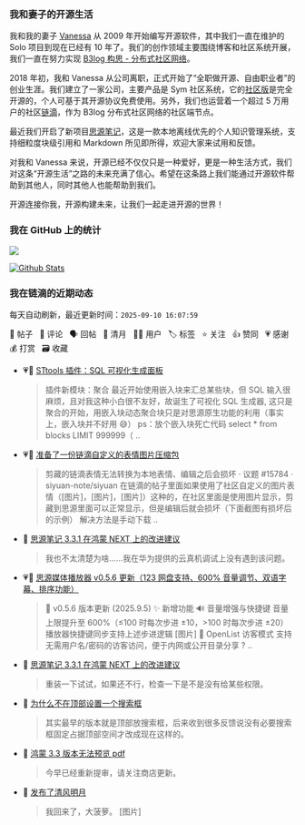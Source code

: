 ### 我和妻子的开源生活

我和我的妻子 [Vanessa](https://github.com/Vanessa219) 从 2009 年开始编写开源软件，其中我们一直在维护的 Solo 项目到现在已经有 10 年了。我们的创作领域主要围绕博客和社区系统开展，我们一直在努力实现 [B3log 构思 - 分布式社区网络](https://ld246.com/article/1546941897596)。

2018 年初，我和 Vanessa 从公司离职，正式开始了“全职做开源、自由职业者”的创业生涯。我们建立了一家公司，主要产品是 Sym 社区系统，它的[社区版](https://github.com/88250/symphony)是完全开源的，个人可基于其开源协议免费使用。另外，我们也运营着一个超过 5 万用户的社区[链滴](https://ld246.com)，作为 B3log 分布式社区网络的社区端节点。

最近我们开启了新项目[思源笔记](https://github.com/siyuan-note/siyuan)，这是一款本地离线优先的个人知识管理系统，支持细粒度块级引用和 Markdown 所见即所得，欢迎大家来试用和反馈。

对我和 Vanessa 来说，开源已经不仅仅只是一种爱好，更是一种生活方式，我们对这条“开源生活”之路的未来充满了信心。希望在这条路上我们能通过开源软件帮助到其他人，同时其他人也能帮助到我们。

开源连接你我，开源构建未来，让我们一起走进开源的世界！

### 我在 GitHub 上的统计

<a title="Hits" target="_blank" href="https://github.com/88250/88250"><img src="https://hits.b3log.org/88250/88250.svg"></a>

[![Github Stats](https://github-readme-stats.vercel.app/api?username=88250&theme=tokyonight&show_icons=true)](https://github.com/88250)

<!--events start -->

### 我在链滴的近期动态

每天自动刷新，最近更新时间：`2025-09-10 16:07:59`

📝 帖子 &nbsp; 💬 评论 &nbsp; 🗣 回帖 &nbsp; 🌙 清月 &nbsp; 👨‍💻 用户 &nbsp; 🏷️ 标签 &nbsp; ⭐️ 关注 &nbsp; 👍 赞同 &nbsp; 💗 感谢 &nbsp; 💰 打赏 &nbsp; 🗃 收藏

* 💗📝 [STtools 插件：SQL 可视化生成面板](https://ld246.com/article/1757341645340)

  > 插件新模块：聚合 最近开始使用嵌入块来汇总某些块，但 SQL 输入很麻烦，且对我这种小白很不友好，故诞生了可视化 SQL 生成器, 这只是聚合的开始，用嵌入块动态聚合块只是对思源原生功能的利用（事实上，嵌入块并不好用 😅） ps：放个嵌入块死亡代码 select * from blocks LIMIT 999999（ ..
* 💗📝 [准备了一份链滴自定义的表情图片压缩包](https://ld246.com/article/1757344218433)

  > 剪藏的链滴表情无法转换为本地表情、编辑之后会损坏 · 议题 #15784 · siyuan-note/siyuan 在链滴的帖子里面如果使用了社区自定义的图片表情（[图片]，[图片]，[图片]）这种的，在社区里面是使用图片显示，剪藏到思源里面可以正常显示，但是编辑后就会损坏（下面截图有损坏后的示例） 解决方法是手动下载 ..
* 💬 [思源笔记 3.3.1 在鸿蒙 NEXT 上的改进建议](https://ld246.com/article/1757118775380/comment/1757300583802#comments)

  > 我也不太清楚为啥……我在华为提供的云真机调试上没有遇到该问题。
* 💗📝 [思源媒体播放器 v0.5.6 更新（123 网盘支持、600% 音量调节、双语字幕、排序功能）](https://ld246.com/article/1757084916817)

  > 📅 v0.5.6 版本更新 (2025.9.5) ✨ 新增功能 🔊 音量增强与快捷键 音量上限提升至 600%（≤100 时每次步进 ±10，&gt;100 时每次步进 ±20） 播放器快捷键同步支持上述步进逻辑 [图片] 🔐 OpenList 访客模式 支持无需用户名/密码的访客访问，便于内网或公开目录分享 ? ..
* 💬 [思源笔记 3.3.1 在鸿蒙 NEXT 上的改进建议](https://ld246.com/article/1757118775380/comment/1757152414481#comments)

  > 重装一下试试，如果还不行，检查一下是不是没有给某些权限。
* 💬 [为什么不在顶部设置一个搜索框](https://ld246.com/article/1757140430900/comment/1757150101963#comments)

  > 其实最早的版本就是顶部放搜索框，后来收到很多反馈说没有必要搜索框固定占据顶部空间才改成现在这样的。
* 💬 [鸿蒙 3.3 版本无法预览 pdf](https://ld246.com/article/1756220867148/comment/1757046268765#comments)

  > 今早已经重新提审，请关注商店更新。
* 🌙 [发布了清风明月](https://ld246.com/member/88250/breezemoons/1757007094389)

  > 我回来了，大菠萝。 [图片]


<!--events end -->
